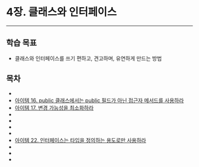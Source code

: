 # 4장. 클래스와 인터페이스

---

## 학습 목표

- 클래스와 인터페이스를 쓰기 편하고, 견고하며, 유연하게 만드는 방법

## 목차

- 
- [아이템 16. public 클래스에서는 public 필드가 아닌 접근자 메서드를 사용하라](아이템%2016.%20public%20클래스에서는%20public%20필드가%20아닌%20접근자%20메서드를%20사용하라.md)
- [아이템 17. 변경 가능성을 최소화하라](아이템%2017.%20변경%20가능성을%20최소화하라.md)
- 
- 
- 
- 
- [아이템 22. 인터페이스는 타입을 정의하는 용도로만 사용하라](아이템%2022.%20인터페이스는%20타입을%20정의하는%20용도로만%20사용하라.md)
- 
- 
- 
